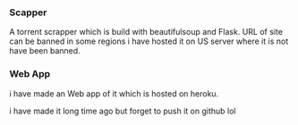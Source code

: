### Scapper

A torrent scrapper which is build with beautifulsoup and Flask. URL of site can be banned in some regions i have hosted it on US server where it is not have been banned.


### Web App

i have made an Web app of it which is hosted on heroku.

i have made it long time ago but forget to push it on github lol